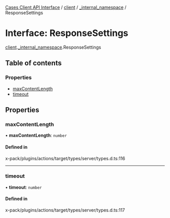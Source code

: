 [Cases Client API Interface](../README.md) / [client](../modules/client.md) / [\_internal\_namespace](../modules/client._internal_namespace.md) / ResponseSettings

# Interface: ResponseSettings

[client](../modules/client.md).[_internal_namespace](../modules/client._internal_namespace.md).ResponseSettings

## Table of contents

### Properties

- [maxContentLength](client._internal_namespace.ResponseSettings.md#maxcontentlength)
- [timeout](client._internal_namespace.ResponseSettings.md#timeout)

## Properties

### maxContentLength

• **maxContentLength**: `number`

#### Defined in

x-pack/plugins/actions/target/types/server/types.d.ts:116

___

### timeout

• **timeout**: `number`

#### Defined in

x-pack/plugins/actions/target/types/server/types.d.ts:117

